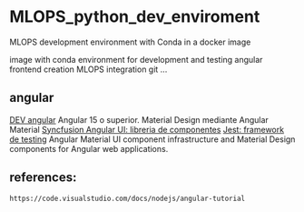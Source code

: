 # MLOPS_python_dev_enviroment
MLOPS development environment with Conda in a  docker image

image with  conda environment for development and testing
angular frontend creation
MLOPS integration 
    git 
    ...


## angular

[DEV angular](https://angular.io/guide/setup-local) Angular 15 o superior. 
Material Design mediante Angular Material
[Syncfusion Angular UI: libreria de componentes](https://www.syncfusion.com/es/angular-ui-components)
[Jest: framework de testing](https://jestjs.io/)
Angular Material
UI component infrastructure and Material Design components for Angular web applications.

## references:
    https://code.visualstudio.com/docs/nodejs/angular-tutorial
